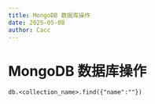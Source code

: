 ```yaml
---
title: MongoDB 数据库操作
date: 2025-05-08
author: Cacc
---
```


# MongoDB 数据库操作

```shell
db.<collection_name>.find({"name":""})
```

